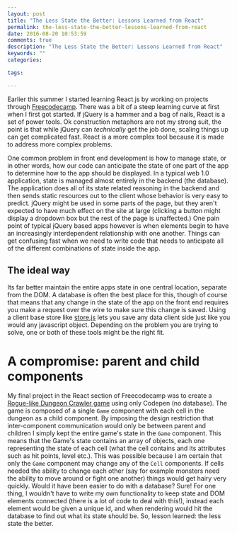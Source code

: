 ```yaml
---
layout: post
title: "The Less State the Better: Lessons Learned from React"
permalink: the-less-state-the-better-lessons-learned-from-react
date: 2016-08-20 10:53:59
comments: true
description: "The Less State the Better: Lessons Learned from React"
keywords: ""
categories:

tags:

---
```

Earlier this summer I started learning React.js by working on projects through [Freecodecamp](https://www.freecodecamp.com). There was a bit of a steep learning curve at first when I first got started. If jQuery is a hammer and a bag of nails, React is a set of power tools. Ok construction metaphors are not my strong suit, the point is that while jQuery can _technically_ get the job done, scaling things up can get complicated fast. React is a more complex tool because it is made to address more complex problems.

One common problem in front end development is how to manage state, or in other words, how our code can anticipate the state of one part of the app to determine how to the app should be displayed. In a typical web 1.0 application, state is managed almost entirely in the backend (the database). The application does all of its state related reasoning in the backend and then sends static resources out to the client whose behavior is very easy to predict. jQuery might be used in some parts of the page, but they aren't expected to have much effect on the site at large (clicking a button might display a dropdown box but the rest of the page is unaffected.)  One pain point of typical jQuery based apps however is when elements begin to have an increasingly interdependent relationship with one another. Things can get confusing fast when we need to write code that needs to anticipate all of the different combinations of state inside the app.

## The ideal way

Its far better maintain the entire apps state in one central location, separate from the DOM. A database is often the best place for this, though of course that means that any change in the state of the app on the front end requires you make a request over the wire to make sure this change is saved. Using a client base store like [store.js](https://github.com/marcuswestin/store.js/) lets you save any data client side just like you would any javascript object. Depending on the problem you are trying to solve, one or both of these tools might be the right fit.

# A compromise: parent and child components

My final project in the React section of Freecodecamp was to create a [Rogue-like Dungeon Crawler game](http://codepen.io/jstoebel/pen/zBXmaL) using only Codepen (no database). The game is composed of a single `Game` component with each cell in the dungeon as a child component. By imposing the design restriction that inter-component communication would only be between parent and children I simply kept the entire game's state in the `Game` component. This means that the Game's state contains an array of objects, each one representing the state of each cell (what the cell contains and its attributes such as hit points, level etc.). This was possible because I am certain that only the `Game` component may change any of the `Cell` components. If cells needed the ability to change each other (say for example monsters need the ability to move around or fight one another) things would get hairy very quickly. Would it have been easier to do with a database? Sure! For one thing, I wouldn't have to write my own functionality to keep state and DOM elements connected (there is a lot of code to deal with this!), instead each element would be given a unique id, and when rendering would hit the database to find out what its state should be. So, lesson learned: the less state the better.
